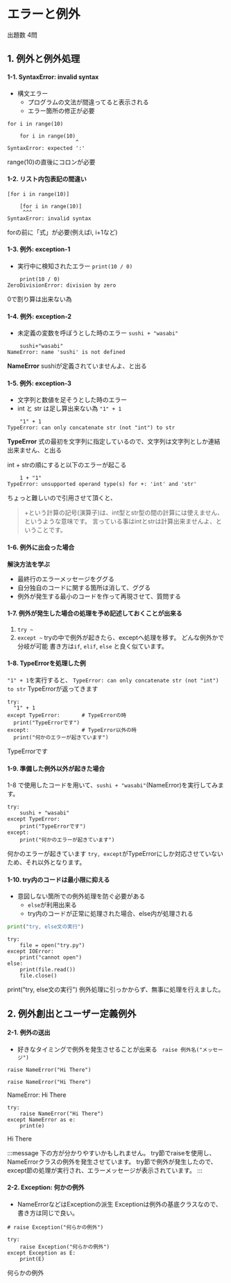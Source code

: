 # エラーと例外
出題数 4問

## 1. 例外と例外処理
#### 1-1. SyntaxError: invalid syntax
- 構文エラー
  - プログラムの文法が間違ってると表示される
  - エラー箇所の修正が必要

`for i in range(10)`
```c: error
    for i in range(10)
                      ^
SyntaxError: expected ':'
```
range(10)の直後にコロンが必要

#### 1-2. リスト内包表記の間違い
`[for i in range(10)]`
```c: error
    [for i in range(10)]
     ^^^
SyntaxError: invalid syntax
```
forの前に「式」が必要(例えばi, i+1など)

#### 1-3. 例外: exception-1
- 実行中に検知されたエラー
`print(10 / 0)`

```c:error
    print(10 / 0)
ZeroDivisionError: division by zero
```
0で割り算は出来ない為

#### 1-4. 例外: exception-2
- 未定義の変数を呼ぼうとした時のエラー
`sushi + "wasabi"`

```c: error
    sushi+"wasabi"
NameError: name 'sushi' is not defined
```
**NameError**
sushiが定義されていませんよ、と出る

#### 1-5. 例外: exception-3
- 文字列と数値を足そうとした時のエラー
- int と str は足し算出来ない為
`"1" + 1`

```c: error
    "1" + 1
TypeError: can only concatenate str (not "int") to str
```
**TypeError**
式の最初を文字列に指定しているので、文字列は文字列としか連結出来ません、と出る

int + strの順にすると以下のエラーが起こる
```c: error
    1 + "1"
TypeError: unsupported operand type(s) for +: 'int' and 'str'
```
ちょっと難しいので引用させて頂くと、
> +という計算の記号(演算子)は、int型とstr型の間の計算には使えません、というような意味です。
言っている事はintとstrは計算出来ませんよ、ということです。

#### 1-6. 例外に出会った場合
**解決方法を学ぶ**
- 最終行のエラーメッセージをググる
- 自分独自のコードに関する箇所は消して、ググる
- 例外が発生する最小のコードを作って再現させて、質問する

#### 1-7. 例外が発生した場合の処理を予め記述しておくことが出来る
1. `try ~`
2. `except ~`
tryの中で例外が起きたら、exceptへ処理を移す。
どんな例外かで分岐が可能
書き方は`if`, `elif`, `else` と良く似ています。

#### 1-8. TypeErrorを処理した例
`"1" + 1`を実行すると、
`TypeError: can only concatenate str (not "int") to str`
TypeErrorが返ってきます

```python: try, except
try:
  "1" + 1
except TypeError:       # TypeErrorの時
  print("TypeErrorです")
except:                 # TypeError以外の時
  print("何かのエラーが起きています")
```
TypeErrorです

#### 1-9. 準備した例外以外が起きた場合
1-8 で使用したコードを用いて、`sushi + "wasabi"`(NameError)を実行してみます。

```python: try, except
try:
    sushi + "wasabi"
except TypeError:
    print("TypeErrorです")
except:
    print("何かのエラーが起きています")
```
何かのエラーが起きています
`try, except`がTypeErrorにしか対応させていないため、それ以外となります。

#### 1-10. try内のコードは最小限に抑える
- 意図しない箇所での例外処理を防ぐ必要がある
  - `else`が利用出来る
  - try内のコードが正常に処理された場合、else内が処理される

```python:try.py
print("try, else文の実行")
```

```python: try, else
try:
    file = open("try.py")
except IOError:
    print("cannot open")
else:
    print(file.read())
    file.close()
```
print("try, else文の実行")
例外処理に引っかからず、無事に処理を行えました。


## 2. 例外創出とユーザー定義例外
#### 2-1. 例外の送出
- 好きなタイミングで例外を発生させることが出来る
` raise 例外名("メッセージ")`

```python: raise
raise NameError("Hi There")
```
    raise NameError("Hi There")
NameError: Hi There

```python: raise
try:
    raise NameError("Hi There")
except NameError as e:
    print(e)
```
Hi There

:::message
下の方が分かりやすいかもしれません。
try節でraiseを使用し、NameErrorクラスの例外を発生させています。
try節で例外が発生したので、except節の処理が実行され、エラーメッセージが表示されています。
:::

#### 2-2. Exception: 何かの例外
- NameErrorなどはExceptionの派生
Exceptionは例外の基底クラスなので、書き方は同じで良い。

```python: Exception
# raise Exception("何らかの例外")

try:
    raise Exception("何らかの例外")
except Exception as E:
    print(E)
```
何らかの例外


